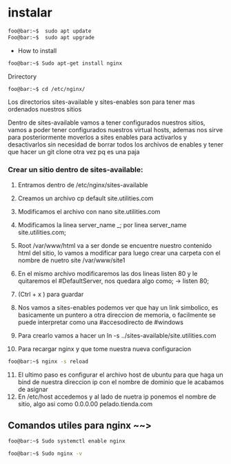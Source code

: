 # instalar

 
````bash
foo@bar:~$  sudo apt update  
Foo@bar:~$  sudo apt upgrade
````

* How to install
````bash
foo@bar:~$ Sudo apt-get install nginx
````

 Drirectory
````bash
foo@bar:~$ cd /etc/nginx/
````

Los directorios sites-available y sites-enables son para tener mas ordenados nuestros sitios

Dentro de sites-available vamos a tener configurados nuestros sitios, vamos a poder tener configurados nuestros virtual hosts, ademas nos sirve para posteriormente moverlos a sites enables para activarlos y desactivarlos sin necesidad de borrar todos los archivos de enables y tener que hacer un git clone otra vez pq es una paja

### Crear un sitio dentro de sites-available:

1. Entramos dentro de /etc/nginx/sites-available
2. Creamos un archivo cp default site.utilities.com 
3. Modificamos el archivo con nano site.utilities.com
4. Modificamos la linea server_name _; por linea server_name  site.utilities.com;
5. Root /var/www/html va a ser donde se encuentre nuestro contenido html del sitio, lo vamos a modificar para luego crear una carpeta con el nombre de nuetro site  /var/www/site1
6. En el mismo archivo modificaremos las dos lineas listen 80 y le quitaremos el #DefaultServer, nos quedara algo como;  -> listen 80;
7. (Ctrl + x ) para guardar
8. Nos vamos a sites-enables podemos ver que hay un link simbolico, es basicamente un puntero a otra direccion de memoria, o facilmente se puede interpretar como una #accesodirecto de #windows
9. Para crearlo vamos a hacer un ln -s ../sites-available/site.utilities.com

10. Para recargar nginx y que tome nuestra nueva configuracion
````bash
foo@bar:~$ nginx -s reload 
````

11. El ultimo paso es configurar el archivo host de ubuntu para que haga un bind de nuestra direccion ip con el nombre de dominio que le acabamos de asignar 
12. En /etc/host accedemos y al lado de nuetra ip ponemos el nombre de sitio, algo asi como 0.0.0.00 pelado.tienda.com

## Comandos utiles para nginx ~~>

````bash
foo@bar:~$ Sudo systemctl enable nginx
````

````bash
foo@bar:~$ Sudo nginx -v
````
